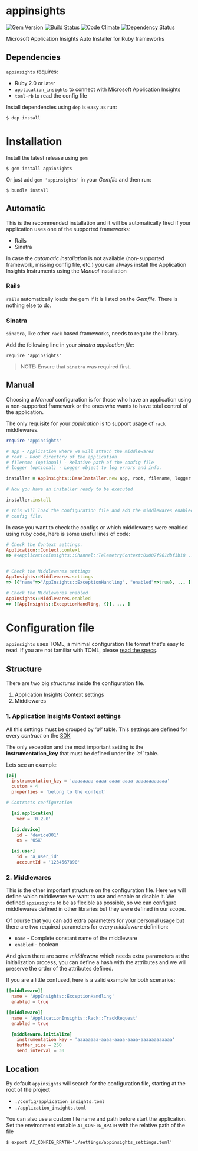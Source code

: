 # appinsights
[![Gem Version](https://badge.fury.io/rb/appinsights.svg)](http://badge.fury.io/rb/appinsights)
[![Build Status](https://travis-ci.org/citrusbyte/appinsights.svg)](https://travis-ci.org/citrusbyte/appinsights)
[![Code Climate](https://codeclimate.com/github/citrusbyte/appinsights/badges/gpa.svg)](https://codeclimate.com/github/citrusbyte/appinsights)
[![Dependency Status](https://gemnasium.com/citrusbyte/appinsights.svg)](https://gemnasium.com/citrusbyte/appinsights)

Microsoft Application Insights Auto Installer for Ruby frameworks

## Dependencies

`appinsights` requires:

- Ruby 2.0 or later
- `application_insights` to connect with Microsoft Application Insights
- `toml-rb` to read the config file

Install dependencies using `dep` is easy as run:

    $ dep install

# Installation

Install the latest release using `gem`

    $ gem install appinsights

Or just add `gem 'appinsights'` in your _Gemfile_ and then run:

    $ bundle install

## Automatic

This is the recommended installation and it will be automatically fired if your
application uses one of the supported frameworks:

- Rails
- Sinatra

In case the _automatic installation_ is not available (non-supported framework,
missing config file, etc.) you can always install the Application Insights Instruments
using the _Manual_ installation


### Rails

`rails` automatically loads the gem if it is listed on the _Gemfile_.
There is nothing else to do.

### Sinatra

`sinatra`, like other `rack` based frameworks, needs to require the library.

Add the following line in your _sinatra application file_:

    require 'appinsights'

> NOTE: Ensure that `sinatra` was required first.

## Manual

Choosing a _Manual_ configuration is for those who have an application using a
non-supported framework or the ones who wants to have total control of the application.

The only requisite for your _application_ is to support usage of `rack` middlewares.

```ruby
require 'appinsights'

# app - Application where we will attach the middlewares
# root - Root directory of the application
# filename (optional) - Relative path of the config file
# logger (optional) - Logger object to log errors and info.

installer = AppInsights::BaseInstaller.new app, root, filename, logger

# Now you have an installer ready to be executed

installer.install

# This will load the configuration file and add the middlewares enabled on the
# config file.
```

In case you want to check the configs or which middlewares were enabled using
ruby code, here is some useful lines of code:

```ruby
# Check the Context settings.
Application::Context.context
=> #<ApplicationInsights::Channel::TelemetryContext:0x007f961dbf3b18 ...>


# Check the Middlewares settings
AppInsights::Middlewares.settings
=> [{"name"=>"AppInsights::ExceptionHandling", "enabled"=>true}, ... ]

# Check the Middlewares enabled
AppInsights::Middlewares.enabled
=> [[AppInsights::ExceptionHandling, {}], ... ]
```


# Configuration file

`appinsights` uses TOML, a minimal configuration file format that's easy to read.
If you are not familiar with TOML, please [read the specs][toml_specs].

## Structure

There are two big _structures_ inside the configuration file.

1. Application Insights Context settings
2. Middlewares

### 1. Application Insights Context settings

All this settings must be grouped by _'ai'_ table.
This settings are defined for every _contract_ on the [SDK][ai_sdk]

The only exception and the most important setting is the **instrumentation_key**
that must be defined under the _'ai'_ table.

Lets see an example:

```toml
[ai]
  instrumentation_key = 'aaaaaaaa-aaaa-aaaa-aaaa-aaaaaaaaaaaa'
  custom = 4
  properties = 'belong to the context'

# Contracts configuration

  [ai.application]
    ver = '0.2.0'

  [ai.device]
    id = 'device001'
    os = 'OSX'

  [ai.user]
    id = 'a_user_id'
    accountId = '1234567890'
```

### 2. Middlewares

This is the other important structure on the configuration file.
Here we will define which middleware we want to use and enable or disable it.
We defined `appinsights` to be as flexible as possible, so we can configure
middlewares defined in other libraries but they were defined in our scope.

Of course that you can add extra parameters for your personal usage but
there are two required parameters for every _middleware_ definition:

- `name` - Complete constant name of the middleware
- `enabled` - boolean

And given there are some _middleware_ which needs extra parameters at the
initialization process, you can define a hash with the attributes and we will
preserve the order of the attributes defined.

If you are a little confused, here is a valid example for both scenarios:

```toml
[[middleware]]
  name = 'AppInsights::ExceptionHandling'
  enabled = true

[[middleware]]
  name = 'ApplicationInsights::Rack::TrackRequest'
  enabled = true

  [middleware.initialize]
    instrumentation_key = 'aaaaaaaa-aaaa-aaaa-aaaa-aaaaaaaaaaaa'
    buffer_size = 250
    send_interval = 30
```

## Location

By default `appinsights` will search for the configuration file, starting at
the root of the project

- `./config/application_insights.toml`
- `./application_insights.toml`

You can also use a custom file name and path before start the application.
Set the environment variable `AI_CONFIG_RPATH` with the relative path of the file

    $ export AI_CONFIG_RPATH='./settings/appinsights_settings.toml'



[toml_specs]: https://github.com/toml-lang/toml/blob/master/versions/en/toml-v0.3.1.md
[ai_sdk]: https://github.com/Microsoft/AppInsights-Ruby/tree/master/lib/application_insights/channel/contracts
